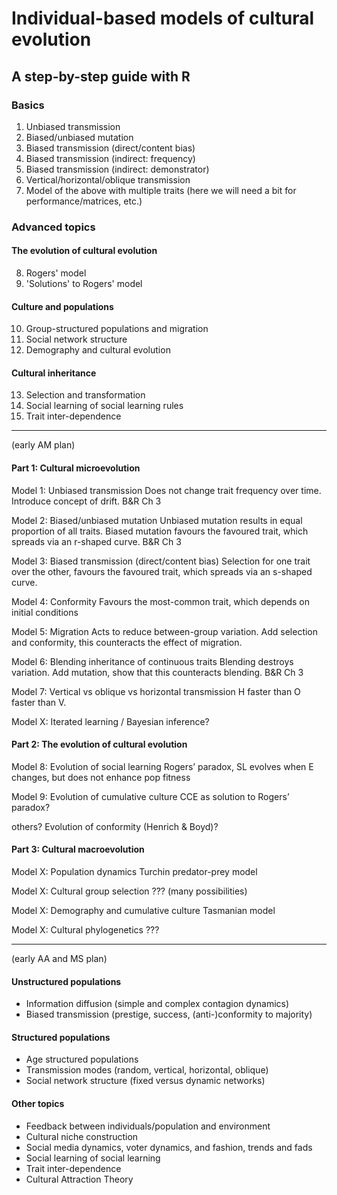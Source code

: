# Individual-based models of cultural evolution
## A step-by-step guide with R


### Basics

1. Unbiased transmission
2. Biased/unbiased mutation
3. Biased transmission (direct/content bias)
4. Biased transmission (indirect: frequency)
5. Biased transmission (indirect: demonstrator)
6. Vertical/horizontal/oblique transmission
7. Model of the above with multiple traits (here we will need a bit for performance/matrices, etc.)


### Advanced topics

#### The evolution of cultural evolution

8. Rogers' model
9. 'Solutions' to Rogers' model

#### Culture and populations

10. Group-structured populations and migration
11. Social network structure
12. Demography and cultural evolution 

#### Cultural inheritance

13. Selection and transformation
14.	Social learning of social learning rules
15.	Trait inter-dependence

***


(early AM plan)

#### Part 1: Cultural microevolution

Model 1: Unbiased transmission
Does not change trait frequency over time. Introduce concept of drift.
B&R Ch 3

Model 2: Biased/unbiased mutation
Unbiased mutation results in equal proportion of all traits. Biased mutation favours the favoured trait, which spreads via an r-shaped curve. 
B&R Ch 3

Model 3: Biased transmission (direct/content bias)
Selection for one trait over the other, favours the favoured trait, which spreads via an s-shaped curve.

Model 4: Conformity
Favours the most-common trait, which depends on initial conditions

Model 5: Migration
Acts to reduce between-group variation. Add selection and conformity, this counteracts the effect of migration.

Model 6: Blending inheritance of continuous traits
Blending destroys variation. Add mutation, show that this counteracts blending.
B&R Ch 3

Model 7: Vertical vs oblique vs horizontal transmission
H faster than O faster than V. 

Model X: Iterated learning / Bayesian inference?


#### Part 2: The evolution of cultural evolution

Model 8: Evolution of social learning
Rogers’ paradox, SL evolves when E changes, but does not enhance pop fitness

Model 9: Evolution of cumulative culture
CCE as solution to Rogers’ paradox?

others? Evolution of conformity (Henrich & Boyd)?


#### Part 3: Cultural macroevolution

Model X: Population dynamics
Turchin predator-prey model

Model X: Cultural group selection
??? (many possibilities)

Model X: Demography and cumulative culture
Tasmanian model

Model X: Cultural phylogenetics
???

***

(early AA and MS plan)

#### Unstructured populations
	
* Information diffusion (simple and complex contagion dynamics)
*	Biased transmission (prestige, success, (anti-)conformity to majority)

#### Structured populations

* Age structured populations 
*	Transmission modes (random, vertical, horizontal, oblique)
*	Social network structure (fixed versus dynamic networks)

#### Other topics

*	Feedback between individuals/population and environment
* Cultural niche construction
*	Social media dynamics, voter dynamics, and fashion, trends and fads
*	Social learning of social learning
*	Trait inter-dependence
*	Cultural Attraction Theory 




